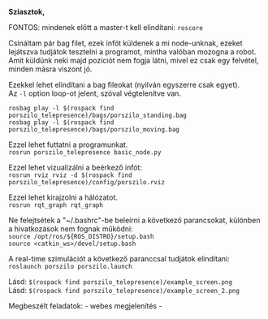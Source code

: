 __Sziasztok,__  

FONTOS: mindenek előtt a master-t kell elindítani: `roscore`  

Csináltam pár bag filet, ezek infót küldenek a mi node-unknak, 
ezeket lejátszva tudjátok tesztelni a programot, 
mintha valóban mozogna a robot.  
Amit küldünk neki majd pozíciót nem fogja látni, mivel ez
csak egy felvétel, minden másra viszont jó.

Ezekkel lehet elindítani a bag fileokat (nyilván egyszerre csak egyet).  
Az `-l` option loop-ot jelent, szóval végtelenítve van.  

`rosbag play -l $(rospack find porszilo_telepresence)/bags/porszilo_standing.bag`  
`rosbag play -l $(rospack find porszilo_telepresence)/bags/porszilo_moving.bag`  

Ezzel lehet futtatni a programunkat.  
`rosrun porszilo_telepresence basic_node.py`  

Ezzel lehet vizualizálni a beérkező infót:  
`rosrun rviz rviz -d $(rospack find porszilo_telepresence)/config/porszilo.rviz`  

Ezzel lehet kirajzolni a hálózatot.  
`rosrun rqt_graph rqt_graph`  

Ne felejtsétek a "~/.bashrc"-be beleírni a következő parancsokat, különben a hivatkozások nem fognak működni:  
`source /opt/ros/${ROS_DISTRO}/setup.bash`  
`source <catkin_ws>/devel/setup.bash`  

A real-time szimulációt a következő paranccsal tudjátok elindítani:  
`roslaunch porszilo porszilo.launch`

Lásd: `$(rospack find porszilo_telepresence)/example_screen.png`  
Lásd: `$(rospack find porszilo_telepresence)/example_screen_2.png`


Megbeszélt feladatok:
	- webes megjelenítés
	- 
